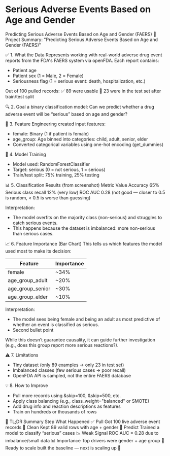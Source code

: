 # Serious Adverse Events Based on Age and Gender
Predicting Serious Adverse Events Based on Age and Gender (FAERS)
🧠 Project Summary:
"Predicting Serious Adverse Events Based on Age and Gender (FAERS)"

✅ 1. What the Data Represents
working with real-world adverse drug event reports from the FDA's FAERS system via openFDA.
Each report contains:
* Patient age
* Patient sex (1 = Male, 2 = Female)
* Seriousness flag (1 = serious event: death, hospitalization, etc.)

Out of 100 pulled records:
✅ 89 were usable
🔀 23 were in the test set after train/test split

🔍 2. Goal
a binary classification model:
Can we predict whether a drug adverse event will be “serious” based on age and gender?

🧹 3. Feature Engineering
created input features:
* female: Binary (1 if patient is female)
* age_group: Age binned into categories: child, adult, senior, elder
* Converted categorical variables using one-hot encoding (get_dummies)

🧪 4. Model Training
* Model used: RandomForestClassifier
* Target: serious (0 = not serious, 1 = serious)
* Train/test split: 75% training, 25% testing

📊 5. Classification Results (from screenshot)
Metric    Value
Accuracy    65%
Serious class recall    12% (very low)
ROC AUC    0.28 (not good — closer to 0.5 is random, < 0.5 is worse than guessing)

Interpretation:
* The model overfits on the majority class (non-serious) and struggles to catch serious events.
* This happens because the dataset is imbalanced: more non-serious than serious cases.

📈 6. Feature Importance (Bar Chart)
This tells us which features the model used most to make its decision:


| Feature  | Importance |
| ------------- | ------------- |
| female  | ~34%  |
| age_group_adult  | ~20%  |
| age_group_senior  |  ~30%  |
| age_group_elder  |  ~10%  |
    

Interpretation:
* The model sees being female and being an adult as most predictive of whether an event is classified as serious.
* Second bullet point

While this doesn’t guarantee causality, it can guide further investigation (e.g., does this group report more serious reactions?).

⚠️ 7. Limitations
* Tiny dataset (only 89 examples → only 23 in test set)
* Imbalanced classes (few serious cases → poor recall)
* OpenFDA API is sampled, not the entire FAERS database

💡 8. How to Improve
* Pull more records using &skip=100, &skip=500, etc.
* Apply class balancing (e.g., class_weight="balanced" or SMOTE)
* Add drug info and reaction descriptions as features
* Train on hundreds or thousands of rows

🧭 TL;DR Summary
Step          What Happened
✅ Pull    Got 100 live adverse event records
🧼 Clean    Kept 89 valid rows with age + gender
🧠 Predict    Trained a model to classify “serious” cases
📉 Weak Signal    ROC AUC = 0.28 due to imbalance/small data
📊 Importance    Top drivers were gender + age group
🚀 Ready to scale    built the baseline — next is scaling up 🚀


